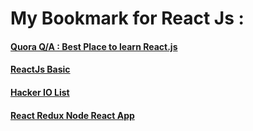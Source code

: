 # My Bookmark for React Js :

#### [Quora Q/A : Best Place to learn React.js](https://www.quora.com/Whats-the-best-place-to-learn-React-js)

#### [ReactJs Basic](https://reactjs.co/#basic-reactjs-redux)

#### [Hacker IO List](https://hackr.io/tutorials/learn-react?page=2)

#### [React Redux Node React App](http://www.eloquentwebapp.com/instagram-app-node-react-redux/)
